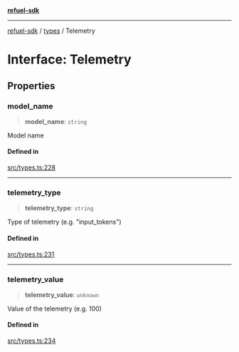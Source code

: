 [**refuel-sdk**](../../README.md)

***

[refuel-sdk](../../modules.md) / [types](../README.md) / Telemetry

# Interface: Telemetry

## Properties

### model\_name

> **model\_name**: `string`

Model name

#### Defined in

[src/types.ts:228](https://github.com/refuel-ai/refuel-sdk/blob/d0bf0a37e69cf6e99e0c214ac03b050c5c5d48a2/src/types.ts#L228)

***

### telemetry\_type

> **telemetry\_type**: `string`

Type of telemetry (e.g. "input_tokens")

#### Defined in

[src/types.ts:231](https://github.com/refuel-ai/refuel-sdk/blob/d0bf0a37e69cf6e99e0c214ac03b050c5c5d48a2/src/types.ts#L231)

***

### telemetry\_value

> **telemetry\_value**: `unknown`

Value of the telemetry (e.g. 100)

#### Defined in

[src/types.ts:234](https://github.com/refuel-ai/refuel-sdk/blob/d0bf0a37e69cf6e99e0c214ac03b050c5c5d48a2/src/types.ts#L234)
